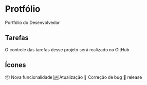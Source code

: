 # Protfólio
Portfólio  do Desenvolvedor

## Tarefas

O controle das tarefas desse projeto será realizado no GitHub

## Ícones

:package:  Nova funcionalidade
:up:  Atualização
🐞 Correção de bug
:checkered_flag: release
